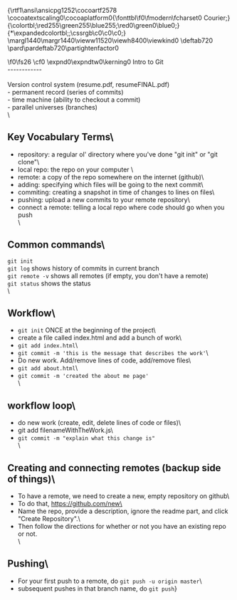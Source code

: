 {\rtf1\ansi\ansicpg1252\cocoartf2578
\cocoatextscaling0\cocoaplatform0{\fonttbl\f0\fmodern\fcharset0 Courier;}
{\colortbl;\red255\green255\blue255;\red0\green0\blue0;}
{\*\expandedcolortbl;;\cssrgb\c0\c0\c0;}
\margl1440\margr1440\vieww11520\viewh8400\viewkind0
\deftab720
\pard\pardeftab720\partightenfactor0

\f0\fs26 \cf0 \expnd0\expndtw0\kerning0
Intro to Git\
------------\
\
Version control system (resume.pdf, resumeFINAL.pdf)\
    - permanent record (series of commits)\
    - time machine     (ability to checkout a commit)\
    - parallel universes (branches)\
\
## Key Vocabulary Terms\
- repository: a regular ol' directory where you've done "git init" or "git clone"\
- local repo: the repo on your computer \
- remote: a copy of the repo somewhere on the internet (github)\
- adding: specifying which files will be going to the next commit\
- commiting: creating a snapshot in time of changes to lines on files\
- pushing: upload a new commits to your remote repository\
- connect a remote: telling a local repo where code should go when you push\
\
## Common commands\
`git init`\
`git log` shows history of commits in current branch\
`git remote -v` shows all remotes (if empty, you don't have a remote)\
`git status` shows the status \
\
## Workflow\
- `git init` ONCE at the beginning of the project\
- create a file called index.html and add a bunch of work\
- `git add index.html`\
- `git commit -m 'this is the message that describes the work'`\
- Do new work. Add/remove lines of code, add/remove files\
- `git add about.html`\
- `git commit -m 'created the about me page'`\
\
## workflow loop\
- do new work (create, edit, delete lines of code or files)\
- git add filenameWithTheWork.js\
- `git commit -m "explain what this change is"`\
\
## Creating and connecting remotes (backup side of things)\
- To have a remote, we need to create a new, empty repository on github\
- To do that, https://github.com/new\
- Name the repo, provide a description, ignore the readme part, and click "Create Repository".\
- Then follow the directions for whether or not you have an existing repo or not.\
\
## Pushing\
- For your first push to a remote, do `git push -u origin master`\
- subsequent pushes in that branch name, do `git push`}